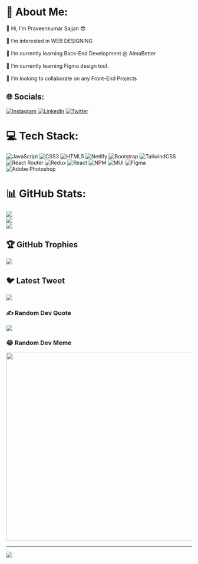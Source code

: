 # 💫 About Me:
👋 Hi, I’m Praveenkumar Sajjan 😎<br><br>👀 I’m interested in WEB DESIGNING<br><br>🌱 I’m currently learning Back-End Development @ AlmaBetter<br><br>🌱 I’m currently learning Figma design tool.<br><br>💞️ I’m looking to collaborate on any Front-End Projects<br>


## 🌐 Socials:
[![Instagram](https://img.shields.io/badge/Instagram-%23E4405F.svg?logo=Instagram&logoColor=white)](https://instagram.com/___pravxxn_) [![LinkedIn](https://img.shields.io/badge/LinkedIn-%230077B5.svg?logo=linkedin&logoColor=white)](https://www.linkedin.com/in/praveenkumar-sajjan-a2132a223/) [![Twitter](https://img.shields.io/badge/Twitter-%231DA1F2.svg?logo=Twitter&logoColor=white)](https://twitter.com/PraveenSajjan01) 

# 💻 Tech Stack:
![JavaScript](https://img.shields.io/badge/javascript-%23323330.svg?style=flat&logo=javascript&logoColor=%23F7DF1E) ![CSS3](https://img.shields.io/badge/css3-%231572B6.svg?style=flat&logo=css3&logoColor=white) ![HTML5](https://img.shields.io/badge/html5-%23E34F26.svg?style=flat&logo=html5&logoColor=white) ![Netlify](https://img.shields.io/badge/netlify-%23000000.svg?style=flat&logo=netlify&logoColor=#00C7B7) ![Bootstrap](https://img.shields.io/badge/bootstrap-%23563D7C.svg?style=flat&logo=bootstrap&logoColor=white) ![TailwindCSS](https://img.shields.io/badge/tailwindcss-%2338B2AC.svg?style=flat&logo=tailwind-css&logoColor=white) ![React Router](https://img.shields.io/badge/React_Router-CA4245?style=flat&logo=react-router&logoColor=white) ![Redux](https://img.shields.io/badge/redux-%23593d88.svg?style=flat&logo=redux&logoColor=white) ![React](https://img.shields.io/badge/react-%2320232a.svg?style=flat&logo=react&logoColor=%2361DAFB) ![NPM](https://img.shields.io/badge/NPM-%23000000.svg?style=flat&logo=npm&logoColor=white) ![MUI](https://img.shields.io/badge/MUI-%230081CB.svg?style=flat&logo=material-ui&logoColor=white) 	![Figma](https://img.shields.io/badge/figma-%23F24E1E.svg?style=flat&logo=figma&logoColor=white) ![Adobe Photoshop](https://img.shields.io/badge/adobephotoshop-%2331A8FF.svg?style=flat&logo=adobephotoshop&logoColor=white)
# 📊 GitHub Stats:
![](https://github-readme-stats.vercel.app/api?username=Praveen-Sajjan&theme=blue-green&hide_border=false&include_all_commits=true&count_private=true)<br/>
![](https://github-readme-streak-stats.herokuapp.com/?user=Praveen-Sajjan&theme=blue-green&hide_border=false)<br/>
![](https://github-readme-stats.vercel.app/api/top-langs/?username=Praveen-Sajjan&theme=blue-green&hide_border=false&include_all_commits=true&count_private=true&layout=compact)

## 🏆 GitHub Trophies
![](https://github-profile-trophy.vercel.app/?username=Praveen-Sajjan&theme=darkhub&no-frame=false&no-bg=false&margin-w=4)

## 🐦 Latest Tweet
[![](https://gtce.itsvg.in/api?username=PraveenSajjan01)](https://github.com/VishwaGauravIn/github-twitter-card-embed)

### ✍️ Random Dev Quote
![](https://quotes-github-readme.vercel.app/api?type=horizontal&theme=merko)

### 😂 Random Dev Meme
<img src="https://random-memer.herokuapp.com/" width="512px"/>

---
[![](https://visitcount.itsvg.in/api?id=Praveen-Sajjan&icon=8&color=5)](https://visitcount.itsvg.in)

<!-- Proudly created with GPRM ( https://gprm.itsvg.in ) -->
     

<!---
Praveen-Sajjan/Praveen-Sajjan is a ✨ special ✨ repository because its `README.md` (this file) appears on your GitHub profile.
You can click the Preview link to take a look at your changes.
--->
